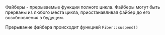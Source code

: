 Файберы - прерываемые функции полного цикла. Файберы могут быть прерваны из любого места цикла, приостанавливая файбер до его возобновления в будущем.

Прерывание файбера происходит функцией `Fiber::suspend()`